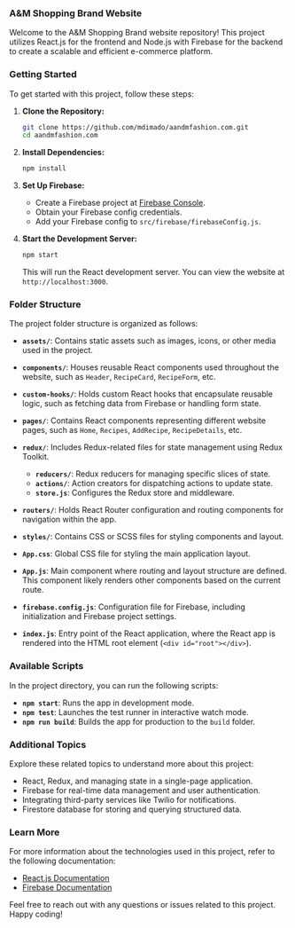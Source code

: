 ### A&M Shopping Brand Website

Welcome to the A&M Shopping Brand website repository! This project utilizes React.js for the frontend and Node.js with Firebase for the backend to create a scalable and efficient e-commerce platform.

### Getting Started

To get started with this project, follow these steps:

1. **Clone the Repository:**
   ```bash
   git clone https://github.com/mdimado/aandmfashion.com.git
   cd aandmfashion.com
   ```

2. **Install Dependencies:**
   ```bash
   npm install
   ```

3. **Set Up Firebase:**
   - Create a Firebase project at [Firebase Console](https://console.firebase.google.com/).
   - Obtain your Firebase config credentials.
   - Add your Firebase config to `src/firebase/firebaseConfig.js`.

4. **Start the Development Server:**
   ```bash
   npm start
   ```

   This will run the React development server. You can view the website at `http://localhost:3000`.

### Folder Structure

The project folder structure is organized as follows:

- **`assets/`**: Contains static assets such as images, icons, or other media used in the project.

- **`components/`**: Houses reusable React components used throughout the website, such as `Header`, `RecipeCard`, `RecipeForm`, etc.

- **`custom-hooks/`**: Holds custom React hooks that encapsulate reusable logic, such as fetching data from Firebase or handling form state.

- **`pages/`**: Contains React components representing different website pages, such as `Home`, `Recipes`, `AddRecipe`, `RecipeDetails`, etc.

- **`redux/`**: Includes Redux-related files for state management using Redux Toolkit.
  - **`reducers/`**: Redux reducers for managing specific slices of state.
  - **`actions/`**: Action creators for dispatching actions to update state.
  - **`store.js`**: Configures the Redux store and middleware.

- **`routers/`**: Holds React Router configuration and routing components for navigation within the app.

- **`styles/`**: Contains CSS or SCSS files for styling components and layout.

- **`App.css`**: Global CSS file for styling the main application layout.

- **`App.js`**: Main component where routing and layout structure are defined. This component likely renders other components based on the current route.

- **`firebase.config.js`**: Configuration file for Firebase, including initialization and Firebase project settings.

- **`index.js`**: Entry point of the React application, where the React app is rendered into the HTML root element (`<div id="root"></div>`).

### Available Scripts

In the project directory, you can run the following scripts:

- **`npm start`**: Runs the app in development mode.
- **`npm test`**: Launches the test runner in interactive watch mode.
- **`npm run build`**: Builds the app for production to the `build` folder.

### Additional Topics

Explore these related topics to understand more about this project:

- React, Redux, and managing state in a single-page application.
- Firebase for real-time data management and user authentication.
- Integrating third-party services like Twilio for notifications.
- Firestore database for storing and querying structured data.

### Learn More

For more information about the technologies used in this project, refer to the following documentation:

- [React.js Documentation](https://reactjs.org/docs/getting-started.html)
- [Firebase Documentation](https://firebase.google.com/docs)

Feel free to reach out with any questions or issues related to this project. Happy coding!
